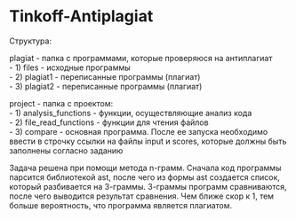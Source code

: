 # Tinkoff-Antiplagiat
 Структура:
 
 plagiat - папка с программами, которые проверяюся на антиплагиат\
     - 1) files - исходные программы\
     - 2) plagiat1 - переписанные программы (плагиат)\
     - 3) plagiat2 - переписанные программы (плагиат)
 
 project - папка с проектом:\
     - 1) analysis_functions - функции, осуществляющие анализ кода\
     - 2) file_read_functions - функции для чтения файлов\
     - 3) compare - основная программа. После ее запуска необходимо ввести в строчку ссылки на файлы input и scores, которые должны быть заполнены согласно заданию

Задача решена при помощи метода n-грамм. Сначала код программы парсится библиотекой ast, после чего из формы ast создается список, который разбивается на 3-граммы. 3-граммы программ сравниваются, после чего выводится результат сравнения. Чем ближе скор к 1, тем больше вероятность, что программа является плагиатом.
